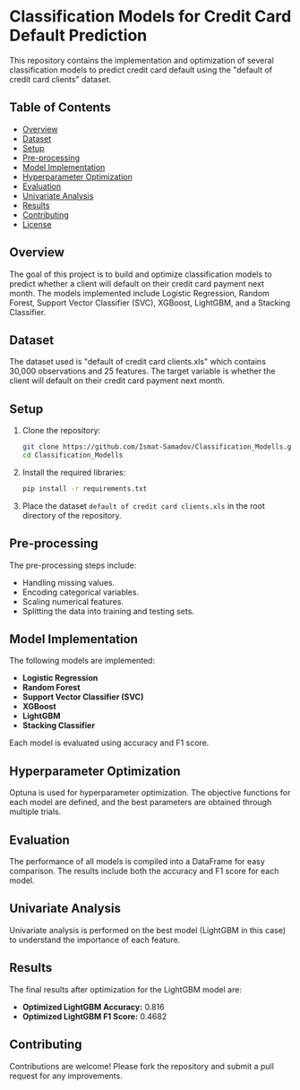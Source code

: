# Classification Models for Credit Card Default Prediction

This repository contains the implementation and optimization of several classification models to predict credit card default using the "default of credit card clients" dataset.

## Table of Contents

- [Overview](#overview)
- [Dataset](#dataset)
- [Setup](#setup)
- [Pre-processing](#pre-processing)
- [Model Implementation](#model-implementation)
- [Hyperparameter Optimization](#hyperparameter-optimization)
- [Evaluation](#evaluation)
- [Univariate Analysis](#univariate-analysis)
- [Results](#results)
- [Contributing](#contributing)
- [License](#license)

## Overview

The goal of this project is to build and optimize classification models to predict whether a client will default on their credit card payment next month. The models implemented include Logistic Regression, Random Forest, Support Vector Classifier (SVC), XGBoost, LightGBM, and a Stacking Classifier.

## Dataset

The dataset used is "default of credit card clients.xls" which contains 30,000 observations and 25 features. The target variable is whether the client will default on their credit card payment next month.

## Setup

1. Clone the repository:
    ```sh
    git clone https://github.com/Ismat-Samadov/Classification_Modells.git
    cd Classification_Modells
    ```

2. Install the required libraries:
    ```sh
    pip install -r requirements.txt
    ```

3. Place the dataset `default of credit card clients.xls` in the root directory of the repository.

## Pre-processing

The pre-processing steps include:
- Handling missing values.
- Encoding categorical variables.
- Scaling numerical features.
- Splitting the data into training and testing sets.

## Model Implementation

The following models are implemented:
- **Logistic Regression**
- **Random Forest**
- **Support Vector Classifier (SVC)**
- **XGBoost**
- **LightGBM**
- **Stacking Classifier**

Each model is evaluated using accuracy and F1 score.

## Hyperparameter Optimization

Optuna is used for hyperparameter optimization. The objective functions for each model are defined, and the best parameters are obtained through multiple trials.

## Evaluation

The performance of all models is compiled into a DataFrame for easy comparison. The results include both the accuracy and F1 score for each model.

## Univariate Analysis

Univariate analysis is performed on the best model (LightGBM in this case) to understand the importance of each feature.

## Results

The final results after optimization for the LightGBM model are:
- **Optimized LightGBM Accuracy:** 0.816
- **Optimized LightGBM F1 Score:** 0.4682

## Contributing

Contributions are welcome! Please fork the repository and submit a pull request for any improvements.